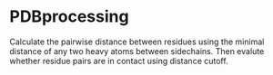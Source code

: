 # PDBprocessing
Calculate the pairwise distance between residues using the minimal distance of any two heavy atoms between sidechains. Then evalute whether residue pairs are in contact using distance cutoff.   
